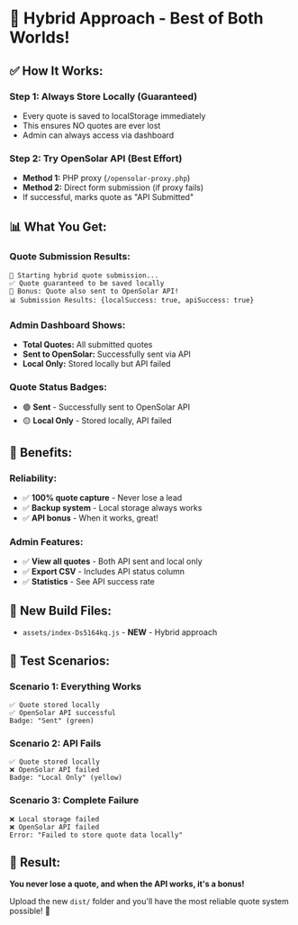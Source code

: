 # 🎯 Hybrid Approach - Best of Both Worlds!

## ✅ How It Works:

### **Step 1: Always Store Locally (Guaranteed)**
- Every quote is saved to localStorage immediately
- This ensures NO quotes are ever lost
- Admin can always access via dashboard

### **Step 2: Try OpenSolar API (Best Effort)**
- **Method 1:** PHP proxy (`/opensolar-proxy.php`)
- **Method 2:** Direct form submission (if proxy fails)
- If successful, marks quote as "API Submitted"

## 📊 What You Get:

### **Quote Submission Results:**
```
🚀 Starting hybrid quote submission...
✅ Quote guaranteed to be saved locally
🎉 Bonus: Quote also sent to OpenSolar API!
📊 Submission Results: {localSuccess: true, apiSuccess: true}
```

### **Admin Dashboard Shows:**
- **Total Quotes:** All submitted quotes
- **Sent to OpenSolar:** Successfully sent via API
- **Local Only:** Stored locally but API failed

### **Quote Status Badges:**
- 🟢 **Sent** - Successfully sent to OpenSolar API
- 🟡 **Local Only** - Stored locally, API failed

## 🎯 Benefits:

### **Reliability:**
- ✅ **100% quote capture** - Never lose a lead
- ✅ **Backup system** - Local storage always works
- ✅ **API bonus** - When it works, great!

### **Admin Features:**
- ✅ **View all quotes** - Both API sent and local only
- ✅ **Export CSV** - Includes API status column
- ✅ **Statistics** - See API success rate

## 📁 New Build Files:
- `assets/index-Ds5164kq.js` - **NEW** - Hybrid approach

## 🧪 Test Scenarios:

### **Scenario 1: Everything Works**
```
✅ Quote stored locally
✅ OpenSolar API successful
Badge: "Sent" (green)
```

### **Scenario 2: API Fails**
```
✅ Quote stored locally
❌ OpenSolar API failed
Badge: "Local Only" (yellow)
```

### **Scenario 3: Complete Failure**
```
❌ Local storage failed
❌ OpenSolar API failed
Error: "Failed to store quote data locally"
```

## 🎉 Result:
**You never lose a quote, and when the API works, it's a bonus!**

Upload the new `dist/` folder and you'll have the most reliable quote system possible! 🌟